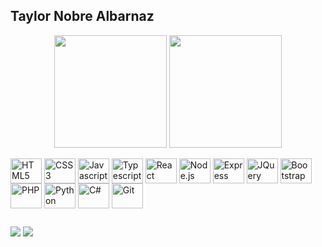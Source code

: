 ## Taylor Nobre Albarnaz

<div align="center" style="display: inline_block">
  <img height="180em" align="center" src="https://github-readme-stats.vercel.app/api?username=TaylorNAlbarnaz&theme=github_dark&show_icons=true&hide=stars,contribs&hide_border=true&count_private=true"/>
  <img height="180em" align="center" src="https://github-readme-stats.vercel.app/api/top-langs/?username=TaylorNAlbarnaz&theme=github_dark&show_icons=true&hide_border=true&layout=compact"/>
</div>

<div style="display: inline_block"><br>
  <img align="center" alt="HTML5" height="40" width="50" src="https://cdn.jsdelivr.net/gh/devicons/devicon/icons/html5/html5-plain.svg" />
  <img align="center" alt="CSS3" height="40" width="50" src="https://cdn.jsdelivr.net/gh/devicons/devicon/icons/css3/css3-plain.svg" />
  <img align="center" alt="Javascript" height="40" width="50" src="https://cdn.jsdelivr.net/gh/devicons/devicon/icons/javascript/javascript-plain.svg" />
  <img align="center" alt="Typescript" height="40" width="50" src="https://cdn.jsdelivr.net/gh/devicons/devicon/icons/typescript/typescript-plain.svg" />
  <img align="center" alt="React" height="40" width="50" src="https://cdn.jsdelivr.net/gh/devicons/devicon/icons/react/react-original.svg" />
  <img align="center" alt="Node.js" height="40" width="50" src="https://cdn.jsdelivr.net/gh/devicons/devicon/icons/nodejs/nodejs-plain.svg" />
  <img align="center" alt="Express" height="40" width="50" src="https://cdn.jsdelivr.net/gh/devicons/devicon/icons/express/express-original.svg" />
  <img align="center" alt="JQuery" height="40" width="50" src="https://cdn.jsdelivr.net/gh/devicons/devicon/icons/jquery/jquery-plain.svg" />
  <img align="center" alt="Bootstrap" height="40" width="50" src="https://cdn.jsdelivr.net/gh/devicons/devicon/icons/bootstrap/bootstrap-plain.svg" />
  <img align="center" alt="PHP" height="40" width="50" src="https://cdn.jsdelivr.net/gh/devicons/devicon/icons/php/php-plain.svg" />
  <img align="center" alt="Python" height="40" width="50" src="https://cdn.jsdelivr.net/gh/devicons/devicon/icons/python/python-original.svg" />
  <img align="center" alt="C#" height="40" width="50" src="https://cdn.jsdelivr.net/gh/devicons/devicon/icons/csharp/csharp-plain.svg" />
  <img align="center" alt="Git" height="40" width="50" src="https://cdn.jsdelivr.net/gh/devicons/devicon/icons/git/git-plain.svg" />
</div>

##

<div>
  <a href = "mailto:taylor.albarnaz@gmail.com"><img src="https://img.shields.io/badge/-Gmail-%23333?style=for-the-badge&logo=gmail&logoColor=white" target="_blank"></a>
  <a href="https://www.linkedin.com/in/taylor-albarnaz/" target="_blank"><img src="https://img.shields.io/badge/-LinkedIn-%230077B5?style=for-the-badge&logo=linkedin&logoColor=white" target="_blank"></a> 
</div>
